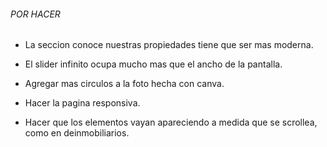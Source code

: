###### POR HACER ######

- La seccion conoce nuestras propiedades tiene que ser mas moderna.

- El slider infinito ocupa mucho mas que el ancho de la pantalla.

- Agregar mas circulos a la foto hecha con canva.

- Hacer la pagina responsiva.

- Hacer que los elementos vayan apareciendo a medida que se scrollea, como en deinmobiliarios.
